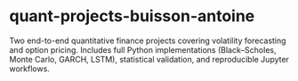 # quant-projects-buisson-antoine
Two end-to-end quantitative finance projects covering volatility forecasting and option pricing. Includes full Python implementations (Black–Scholes, Monte Carlo, GARCH, LSTM), statistical validation, and reproducible Jupyter workflows.
